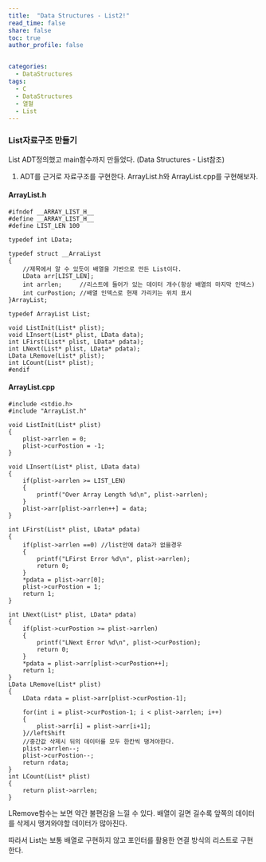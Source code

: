 ```yaml
---
title:  "Data Structures - List2!"
read_time: false
share: false
toc: true
author_profile: false


categories:
  - DataStructures
tags:
  - C
  - DataStructures
  - 열혈
  - List
---
```


### List자료구조 만들기
List ADT정의했고 main함수까지 만들었다. (Data Structures - List참조)

1. ADT를 근거로 자료구조를 구현한다.
ArrayList.h와 ArrayList.cpp를 구현해보자.

#### ArrayList.h
```
#ifndef __ARRAY_LIST_H__
#define __ARRAY_LIST_H__
#define LIST_LEN 100

typedef int LData;

typedef struct __ArraLiyst
{
    //제목에서 알 수 있듯이 배열을 기반으로 만든 List이다.
    LData arr[LIST_LEN];
    int arrlen;     //리스트에 들어가 있는 데이터 개수(항상 배열의 마지막 인덱스)
    int curPostion; //배열 인덱스로 현재 가리키는 위치 표시
}ArrayList;

typedef ArrayList List;

void ListInit(List* plist);
void LInsert(List* plist, LData data);
int LFirst(List* plist, LData* pdata);
int LNext(List* plist, LData* pdata);
LData LRemove(List* plist);
int LCount(List* plist); 
#endif
```

#### ArrayList.cpp
```
#include <stdio.h>
#include "ArrayList.h"

void ListInit(List* plist)
{
    plist->arrlen = 0;
    plist->curPostion = -1;
}

void LInsert(List* plist, LData data)
{
    if(plist->arrlen >= LIST_LEN)
    {
        printf("Over Array Length %d\n", plist->arrlen);  
    }
    plist->arr[plist->arrlen++] = data;
}

int LFirst(List* plist, LData* pdata)
{
    if(plist->arrlen ==0) //list안에 data가 없을경우
    {
        printf("LFirst Error %d\n", plist->arrlen);
        return 0;
    }
    *pdata = plist->arr[0];
    plist->curPostion = 1;
    return 1;
}

int LNext(List* plist, LData* pdata)
{
    if(plist->curPostion >= plist->arrlen)
    {
        printf("LNext Error %d\n", plist->curPostion);
        return 0;
    }
    *pdata = plist->arr[plist->curPostion++];
    return 1;
}
LData LRemove(List* plist)
{
    LData rdata = plist->arr[plist->curPostion-1];
    
    for(int i = plist->curPostion-1; i < plist->arrlen; i++)
    {
        plist->arr[i] = plist->arr[i+1];
    }//leftShift
    //중간값 삭제시 뒤의 데이터를 모두 한칸씩 땡겨야한다. 
    plist->arrlen--;
    plist->curPostion--;
    return rdata;
}
int LCount(List* plist)
{
    return plist->arrlen;
}
```

LRemove함수는 보면 약간 불편감을 느낄 수 있다. 배열이 길면 길수록 앞쪽의 데이터를 삭제시 땡겨와야할 데이터가 많아진다.  

따라서 List는 보통 배열로 구현하지 않고 포인터를 활용한 연결 방식의 리스트로 구현한다.